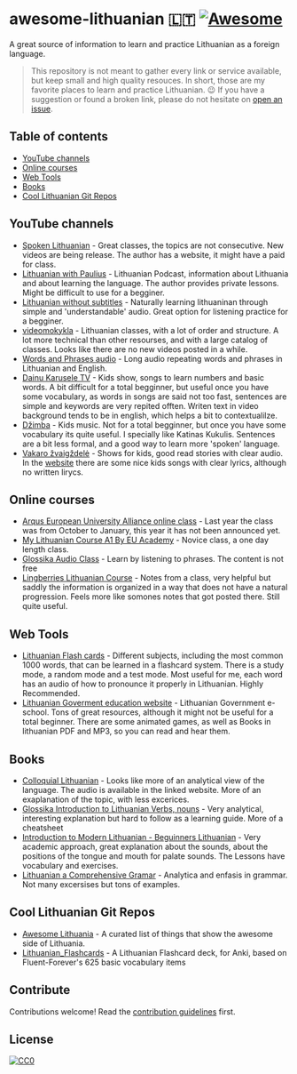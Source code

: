 # awesome-lithuanian 🇱🇹 [![Awesome](https://awesome.re/badge.svg)](https://awesome.re)

A great source of information to learn and practice Lithuanian as a foreign language.

> This repository is not meant to gather every link or service available, but keep small and high quality resouces. In short, those are my favorite places to learn and practice Lithuanian. :wink:
> If you have a suggestion or found a broken link, please do not hesitate on [open an issue](https://https://github.com/BartGarciaNathan/awesome-lithuanian/issues).

## Table of contents

* [YouTube channels](#youtube-channels)
* [Online courses](#online-courses)
* [Web Tools](#web-tools)
* [Books](#books)
* [Cool Lithuanian Git Repos](#Cool-Lithuanian-Git-Repos)

## YouTube channels

* [Spoken Lithuanian](https://www.youtube.com/@spokenlithuanian7186/videos) - Great classes, the topics are not consecutive. New videos are being release. The author has a website, it might have a paid for class.
* [Lithuanian with Paulius](https://www.youtube.com/@LithuanianwithPaulius/videos) - Lithuanian Podcast, information about Lithuania and about learning the language. The author provides private lessons. Might be difficult to use for a begginer.
* [Lithuanian without subtitles](https://www.youtube.com/@Learnlithuaniannaturally/videos) - Naturally learning lithuaninan through simple and 'understandable' audio. Great option for listening practice for a begginer.
* [videomokykla](https://www.youtube.com/@videomokykla/videos) - Lithuanian classes, with a lot of order and structure. A lot more technical than other resourses, and with a large catalog of classes. Looks like there are no new videos posted in a while.
* [Words and Phrases audio](https://www.youtube.com/watch?v=bT7btYmIl1s) - Long audio repeating words and phrases in Lithuanian and English.
* [Dainu Karusele TV](https://www.youtube.com/@DainuKaruseleTV) - Kids show, songs to learn numbers and basic words. A bit difficult for a total begginner, but useful once you have some vocabulary, as words in songs are said not too fast, sentences are simple and keywords are very repited offten. Writen text in video background tends to be in english, which helps a bit to contextualilze.
* [Džimba](https://www.youtube.com/channel/UCTAjf-rSIfbPkvHcc9Q8Dgg) - Kids music. Not for a total begginner, but once you have some vocabulary its quite useful. I specially like Katinas Kukulis. Sentences are a bit less formal, and a good way to learn more 'spoken' language.
* [Vakaro žvaigždelė](https://www.youtube.com/@VakaroZvaigzdele/videos) - Shows for kids, good read stories with clear audio. In the [website](www.zvaigzdele.lt) there are some nice kids songs with clear lyrics, although no written lirycs.

## Online courses

* [Arqus European University  Alliance online class](https://arqus-alliance.eu/event/arqus-a1-online-lithuanian-course/) - Last year the class was from October to January, this year it has not been announced yet.
* [My Lithuanian Course A1 By  EU Academy](https://academy.europa.eu/courses/my-lithuanian-course-a1?lang=en) - Novice class, a one day length class.
* [Glossika Audio Class](https://ai.glossika.com/language/learn-lithuanian) - Learn by listening to phrases. The content is not free
* [Lingberries Lithuanian Course](https://www.debeselis.net/courses/lithuanian) - Notes from a class, very helpful but saddly the information is organized in a way that does not have a natural progression. Feels more like somones notes that got posted there. Still quite useful.

## Web Tools

* [Lithuanian Flash cards](https://flashcardo.com/lithuanian-flashcards/) - Different subjects, including the most common 1000 words, that can be learned in a flashcard system. There is a study mode, a random mode and a test mode. Most useful for me, each word has an audio of how to pronounce it properly in Lithuanian. Highly Recommended.
* [Lithuanian Goverment education website](https://ebiblioteka.mkp.emokykla.lt ) - Lithuanian Government e-school. Tons of great resources, although it might not be useful for a total beginner. There are some animated games, as well as Books in lithuanian PDF and MP3, so you can read and hear them.

## Books

* [Colloquial Lithuanian](https://routledgetextbooks.com/textbooks/colloquial/language/lithuanian.php) - Looks like more of an analytical view of the language. The audio is available in the linked website.  More of an exaplanation of the topic, with less excerices.
* [Glossika Introduction to Lithuanian Verbs, nouns](https://ai.glossika.com/free-download/glossika-introduction-to-lithuanian-verbs-nouns-and-indo-european-etymology) - Very analytical, interesting explanation but hard to follow as a learning guide. More of a cheatsheet
* [Introduction to Modern Lithuanian - Beguinners Lithuanian](https://archive.org/details/introduction-to-modern-lithuanian) - Very academic approach, great explanation about the sounds, about the positions of the tongue and mouth for palate sounds. The Lessons have vocabulary and exercises.
* [Lithuanian a Comprehensive Gramar](https://www.routledge.com/Lithuanian-A-Comprehensive-Grammar/Ramoniene-Pribusauskaite-Ramonaite-Vilkiene/p/book/9781138063617) - Analytica and enfasis in grammar. Not many excersises but tons of examples.

## Cool Lithuanian Git Repos

* [Awesome Lithuania](https://github.com/navidonskis/awesome-lithuania) - A curated list of things that show the awesome side of Lithuania.
* [Lithuanian_Flashcards](https://github.com/dainius-sileika/Lithuanian_Flashcards) - A Lithuanian Flashcard deck, for Anki, based on Fluent-Forever's 625 basic vocabulary items

## Contribute

Contributions welcome! Read the [contribution guidelines](contributing.md) first.

## License

[![CC0](https://i.creativecommons.org/p/zero/1.0/88x31.png)](https://creativecommons.org/publicdomain/zero/1.0/)
